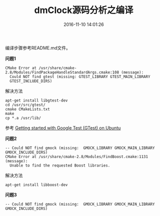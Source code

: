﻿---
title: "dmClock源码分析之编译"
date: 2016-11-10 14:01:26
categories: [mClock]
tags: [mClock]
toc: true
---

编译步骤参考README.md文件。

**问题1**
```
CMake Error at /usr/share/cmake-2.8/Modules/FindPackageHandleStandardArgs.cmake:108 (message):
  Could NOT find gtest (missing: GTEST_LIBRARY GTEST_MAIN_LIBRARY
  GTEST_INCLUDE_DIRS)
```

解决方法
``` shell
apt-get install libgtest-dev 
cd /usr/src/gtest/
cmake CMakeLists.txt 
make
cp *.a /usr/lib/
```
参考 [Getting started with Google Test (GTest) on Ubuntu](https://www.eriksmistad.no/getting-started-with-google-test-on-ubuntu/)


**问题2**
```
-- Could NOT find gmock (missing:  GMOCK_LIBRARY GMOCK_MAIN_LIBRARY GMOCK_INCLUDE_DIRS) 
CMake Error at /usr/share/cmake-2.8/Modules/FindBoost.cmake:1131 (message):
  Unable to find the requested Boost libraries.
```

解决方法
``` shell
apt-get install libboost-dev
```

**问题3**
```
-- Could NOT find gmock (missing:  GMOCK_LIBRARY GMOCK_MAIN_LIBRARY GMOCK_INCLUDE_DIRS)
```
